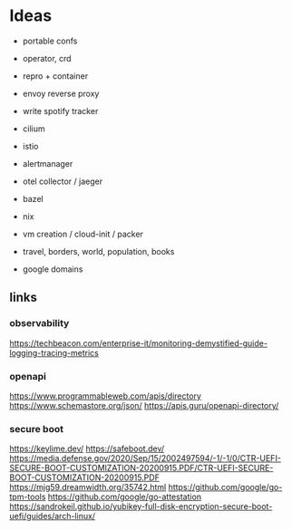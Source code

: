 # Ideas

- portable confs

- operator, crd

- repro + container

- envoy reverse proxy
- write spotify tracker
- cilium
- istio
- alertmanager
- otel collector / jaeger

- bazel
- nix

- vm creation / cloud-init / packer

- travel, borders, world, population, books
- google domains

## links

### observability

https://techbeacon.com/enterprise-it/monitoring-demystified-guide-logging-tracing-metrics

### openapi

https://www.programmableweb.com/apis/directory
https://www.schemastore.org/json/
https://apis.guru/openapi-directory/

### secure boot

https://keylime.dev/
https://safeboot.dev/
https://media.defense.gov/2020/Sep/15/2002497594/-1/-1/0/CTR-UEFI-SECURE-BOOT-CUSTOMIZATION-20200915.PDF/CTR-UEFI-SECURE-BOOT-CUSTOMIZATION-20200915.PDF
https://mjg59.dreamwidth.org/35742.html
https://github.com/google/go-tpm-tools
https://github.com/google/go-attestation
https://sandrokeil.github.io/yubikey-full-disk-encryption-secure-boot-uefi/guides/arch-linux/
